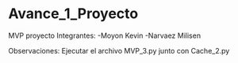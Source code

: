 # Avance_1_Proyecto
MVP proyecto
Integrantes:
-Moyon Kevin
-Narvaez Milisen


Observaciones:
Ejecutar el archivo MVP_3.py junto con Cache_2.py
